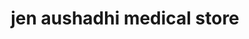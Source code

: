 ---
title: "jen aushadhi medical store"
url: /pathanadu/jen-aushadhi-medical-store-pathanad-kulathoormoozhy-road/
shop: medical supply
---